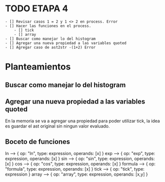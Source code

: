 # TODO ETAPA 4
    - [] Revisar casos 1 = 2 y 1 <> 2 en process. Error
    - [] Hacer las funciones en el process.
        - [] tick
        - [] array
    - [] Buscar como manejar lo del histogram
    - [] Agregar una nueva propiedad a las variables quoted
    - [] Agregar caso de ast2str -(1+2) Error


# Planteamientos

## Buscar como manejar lo del histogram

## Agregar una nueva propiedad a las variables quoted

En la memoria se va a agregar una propiedad para poder utilizar tick, la idea es 
guardar el ast original sin ningun valor evaluado.

## Boceto de funciones

ln --> { op: "ln", type: expression, operands: [x] }
exp --> { op: "exp", type: expression, operands: [x] }
sin --> { op: "sin", type: expression, operands: [x] }
cos --> { op: "cos", type: expression, operands: [x] }
formula --> { op: "formula", type: expression, operands: [x] }
tick --> { op: "tick", type: expression }
array --> { op: "array", type: expression, operands: [x,y] }